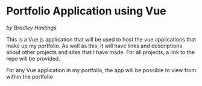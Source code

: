 # Portfolio Application using Vue
*by Bradley Hastings*

This is a Vue.js application that will be used to host the vue applications that make up my portfolio. As well as this, it will have links and descriptions about other projects and sites that I have made. For all projects, a link to the repo will be provided.

For any Vue application in my portfolio, the app will be possible to view from within the portfolio